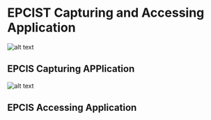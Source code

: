 # EPCIST Capturing and Accessing Application
![alt text](https://github.com/yalewkidane/EPCIS_Capturing_Accessing_App/blob/master/Doc/image/Capturing_accessing_app.png)
## EPCIS Capturing APPlication 

![alt text](https://github.com/yalewkidane/EPCIS_Capturing_Accessing_App/blob/master/Doc/image/Capturing.png)

## EPCIS Accessing Application 
